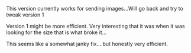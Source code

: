 This version currently works for sending images...Will go back and try to tweak version 1

Version 1 might be more efficient. Very interesting that it was when it was looking for the size that is what broke it...

This seems like a somewhat janky fix... but honestly very efficient.
